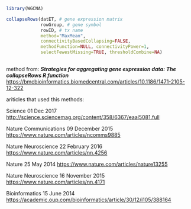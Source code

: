 ```R
library(WGCNA)

collapseRows(datET, # gene expression matrix
             rowGroup, # gene symbol
             rowID, # tx name
             method="MaxMean", 
             connectivityBasedCollapsing=FALSE,
             methodFunction=NULL, connectivityPower=1,
             selectFewestMissing=TRUE, thresholdCombine=NA)
             

 ```
 method from: 
 ***Strategies for aggregating gene expression data: The collapseRows R function***
 https://bmcbioinformatics.biomedcentral.com/articles/10.1186/1471-2105-12-322
 
 ariticles that used this methods:
 
 Science  01 Dec 2017 http://science.sciencemag.org/content/358/6367/eaal5081.full
 
 Nature Communications 09 December 2015 https://www.nature.com/articles/ncomms9885
 
 Nature Neuroscience 22 February 2016 https://www.nature.com/articles/nn.4256
 
 Nature 25 May 2014 https://www.nature.com/articles/nature13255
 
 Nature Neuroscience 16 November 2015 https://www.nature.com/articles/nn.4171
 
 Bioinformatics 15 June 2014 https://academic.oup.com/bioinformatics/article/30/12/i105/388164
 
